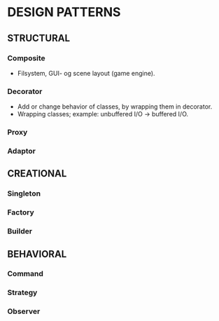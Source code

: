 # DESIGN PATTERNS

## STRUCTURAL

### Composite

  - Filsystem, GUI- og scene layout (game engine).

### Decorator

  - Add or change behavior of classes, by wrapping them in decorator.
  - Wrapping classes; example: unbuffered I/O -> buffered I/O.

### Proxy
### Adaptor
  
## CREATIONAL

### Singleton
### Factory
### Builder

## BEHAVIORAL

### Command
### Strategy
### Observer
